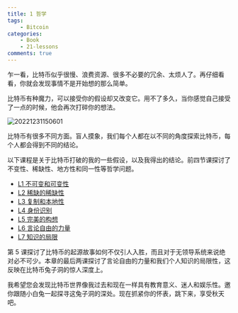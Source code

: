 ```yaml
---
title: 1 哲学
tags:
    - Bitcoin
categories:
    - Book
    - 21-lessons
comments: true
---
```


乍一看，比特币似乎很慢、浪费资源、很多不必要的冗余、太烦人了。再仔细看看，你就会发现事情不是开始想的那么简单。

比特币有种魔力，可以接受你的假设却又改变它。用不了多久，当你感觉自己接受了一点的时候，他会再次打碎你的想法。

![20221231150601](https://raw.githubusercontent.com/wangzhe3224/pic_repo/master/images/20221231150601.png)

比特币有很多不同方面。盲人摸象，我们每个人都在以不同的角度探索比特币，每个人都会得到不同的结论。

以下课程是关于比特币打破的我的一些假设，以及我得出的结论。前四节课探讨了不变性、稀缺性、地方性和同一性等哲学问题。

- [L1 不可变和可变性]()
- [L2 稀缺的稀缺性]()
- [L3 复制和本地性]()
- [L4 身份识别]()
- [L5 完美的构想]()
- [L6 言论自由的力量]()
- [L7 知识的局限]()

第 5 课探讨了比特币的起源故事如何不仅引人入胜，而且对于无领导系统来说绝对必不可少。本章的最后两课探讨了言论自由的力量和我们个人知识的局限性，这反映在比特币兔子洞的惊人深度上。

我希望您会发现比特币世界像我过去和现在一样具有教育意义、迷人和娱乐性。邀你跟随小白兔一起探寻这兔子洞的深处。现在抓紧你的怀表，跳下来，享受秋天吧。
